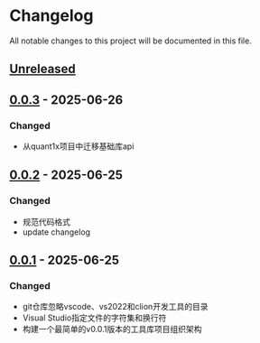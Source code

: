 # Changelog
All notable changes to this project will be documented in this file.

## [Unreleased]

## [0.0.3] - 2025-06-26
### Changed
- 从quant1x项目中迁移基础库api

## [0.0.2] - 2025-06-25
### Changed
- 规范代码格式
- update changelog

## [0.0.1] - 2025-06-25
### Changed
- git仓库忽略vscode、vs2022和clion开发工具的目录
- Visual Studio指定文件的字符集和换行符
- 构建一个最简单的v0.0.1版本的工具库项目组织架构


[Unreleased]: https://gitee.com/quant1x/api.git/compare/v0.0.3...HEAD
[0.0.3]: https://gitee.com/quant1x/api.git/compare/v0.0.2...v0.0.3
[0.0.2]: https://gitee.com/quant1x/api.git/compare/v0.0.1...v0.0.2

[0.0.1]: https://gitee.com/quant1x/api.git/releases/tag/v0.0.1
